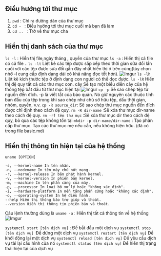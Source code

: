 ## Điều hướng tới thư mục ##
1. `pwd` : Chỉ ra đường dãn của thư mục
2. `cd - ` : Điều hướng tới thư mục cuối mà bạn đã làm
3. `cd .. ` : Trờ về thư mục cha
## Hiển thị danh sách của thư mục ##

`ls -l` : Hiển thị file,ngày tháng , quyền của thư mục
`ls -a` : Hiển thị cả file có cả file `.`
`ls -lt` Liệt kê các tệp được sắp xếp theo thời gian sửa đổi lần cuối với các tệp được sửa đổi gần đây nhất hiển thị ở trên cùng(tùy chọn nhớ -l cung cấp định dạng dài có khả năng đọc tốt hơn).
![Imgur](https://i.imgur.com/ulO77LD.png)
`ls -lh` Liệt kê kích thước tệp ở định dạng con người có thể đọc được.
`ls -lR` Hiển thị đệ quy tất cả các thư mục con.
cây Sẽ tạo một biểu diễn cây của hệ thống tệp bắt đầu từ thư mục hiện tại
![Imgur](https://i.imgur.com/xaxxIlb.png)
`cp -p`
Sẽ sao chép tệp từ nguồn đến đích. -p là viết tắt của bảo quản. Nó
giữ nguyên các thuộc tính ban đầu của tệp trong khi sao chép như chủ sở hữu tệp, dấu thời gian,
nhóm, quyền, v.v.
`cp -R source_dir`: Sẽ sao chép thư mục nguồn đến đích được chỉ định theo cách đệ quy.
`rm -R dir-name` :Sẽ xóa thư mục dir-name theo cách đệ quy.
`rm -rf tên thư mục` :Sẽ xóa thư mục dir theo cách đệ quy, bỏ qua các tệp không tồn tại 
`mkdir -p dir-name/dir-name` : Tạo phân cấp thư mục. Tạo các thư mục mẹ nếu cần, nếu không
hiện hữu.
(đã có trong file basic.md)

## Hiển thị thông tin hiện tại của hệ thống
`uname [OPTION]`
```
-s, --kernel-name In tên nhân.
-n, --nodename In tên máy chủ nút mạng.
-r, --kernel-release In bản phát hành kernel.
-v, --kernel-version In phiên bản kernel.
-m, --machine In tên phần cứng của máy.
-p, --processor In loại bộ xử lý hoặc "không xác định".
-i, --hardware-platform In nền tảng phần cứng hoặc "không xác định".
-o, --operating-system In hệ điều hành.
--help Hiển thị thông báo trợ giúp và thoát.
--version Hiển thị thông tin phiên bản và thoát.
```
Câu lệnh thường dùng là `uname -a` : Hiển thị tất cả thông tin  về hệ thống
![Imgur](https://i.imgur.com/vrfUs9n.png)

`systemctl start [tên dịch vụ]` : Để bắt đầu một dịch vụ
`systemctl stop [tên dịch vụ] `Để dừng một dịch vụ
`systemctl restart [tên dịch vụ]` Để khởi động lại một dịch vụ
`systemctl reload [tên dịch vụ]` Để yêu cầu dịch vụ tải lại cấu hình của nó
`systemctl status [tên dịch vụ]` Để hiển thị trạng thái hiện tại của dịch vụ